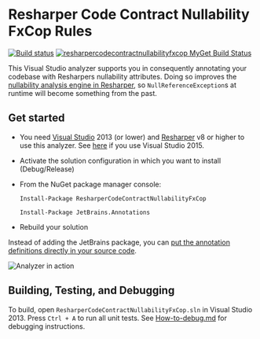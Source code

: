 # Resharper Code Contract Nullability FxCop Rules

[![Build status](https://ci.appveyor.com/api/projects/status/pm2fkhbaip5fqrov?svg=true)](https://ci.appveyor.com/project/bkoelman/resharpercodecontractnullabilityfxcop) [![resharpercodecontractnullabilityfxcop MyGet Build Status](https://www.myget.org/BuildSource/Badge/resharpercodecontractnullabilityfxcop?identifier=abf5b05e-e912-4e89-aa6a-adc774d161c1)](https://www.myget.org/)

This Visual Studio analyzer supports you in consequently annotating your codebase with Resharpers nullability attributes. Doing so improves the [nullability analysis engine in Resharper](https://www.jetbrains.com/resharper/help/Code_Analysis__Code_Annotations.html), so `NullReferenceException`s at runtime will become something from the past.

## Get started

* You need [Visual Studio](https://www.visualstudio.com/) 2013 (or lower) and [Resharper](https://www.jetbrains.com/resharper/) v8 or higher to use this analyzer. See [here](https://github.com/bkoelman/ResharperCodeContractNullability) if you use Visual Studio 2015.

* Activate the solution configuration in which you want to install (Debug/Release)

* From the NuGet package manager console:

  `Install-Package ResharperCodeContractNullabilityFxCop`

  `Install-Package JetBrains.Annotations`

* Rebuild your solution

Instead of adding the JetBrains package, you can [put the annotation definitions directly in your source code](https://www.jetbrains.com/resharper/help/Code_Analysis__Annotations_in_Source_Code.html).

![Analyzer in action](https://github.com/bkoelman/ResharperCodeContractNullabilityFxCop/blob/gh-pages/images/fxcop-analyzer-in-action.png)

## Building, Testing, and Debugging

To build, open `ResharperCodeContractNullabilityFxCop.sln` in Visual Studio 2013. Press `Ctrl + A` to run all unit tests. See [How-to-debug.md](src/How-to-debug.md) for debugging instructions.
